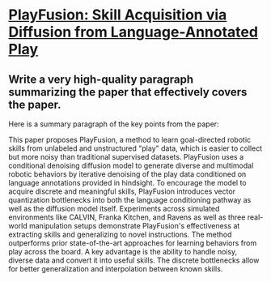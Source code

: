 # [PlayFusion: Skill Acquisition via Diffusion from Language-Annotated Play](https://arxiv.org/abs/2312.04549)

## Write a very high-quality paragraph summarizing the paper that effectively covers the paper.

 Here is a summary paragraph of the key points from the paper:

This paper proposes PlayFusion, a method to learn goal-directed robotic skills from unlabeled and unstructured "play" data, which is easier to collect but more noisy than traditional supervised datasets. PlayFusion uses a conditional denoising diffusion model to generate diverse and multimodal robotic behaviors by iterative denoising of the play data conditioned on language annotations provided in hindsight. To encourage the model to acquire discrete and meaningful skills, PlayFusion introduces vector quantization bottlenecks into both the language conditioning pathway as well as the diffusion model itself. Experiments across simulated environments like CALVIN, Franka Kitchen, and Ravens as well as three real-world manipulation setups demonstrate PlayFusion's effectiveness at extracting skills and generalizing to novel instructions. The method outperforms prior state-of-the-art approaches for learning behaviors from play across the board. A key advantage is the ability to handle noisy, diverse data and convert it into useful skills. The discrete bottlenecks allow for better generalization and interpolation between known skills.
